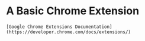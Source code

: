# A Basic Chrome Extension

    [Google Chrome Extensions Documentation](https://developer.chrome.com/docs/extensions/)
